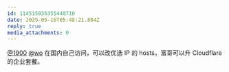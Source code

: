 ```yaml
---
id: 114515935355448710
date: 2025-05-16T05:48:21.884Z
reply: true
media_attachments: 0
---
```


[@1900](https://social.1900.live/@1900) [@wo](https://haoyun.la/@wo) 在国内自己访问，可以改优选 IP 的 hosts，富哥可以升 Cloudflare 的企业套餐。

